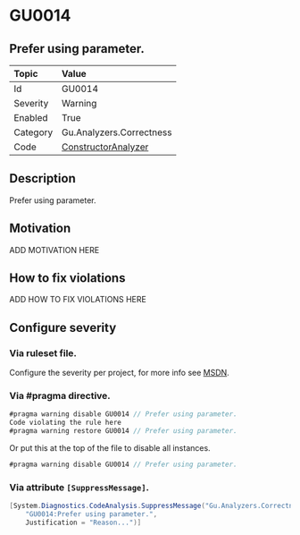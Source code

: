 # GU0014
## Prefer using parameter.

| Topic    | Value
| :--      | :--
| Id       | GU0014
| Severity | Warning
| Enabled  | True
| Category | Gu.Analyzers.Correctness
| Code     | [ConstructorAnalyzer](https://github.com/DotNetAnalyzers/Gu.Analyzers/blob/master/Gu.Analyzers/Analyzers/ConstructorAnalyzer.cs)

## Description

Prefer using parameter.

## Motivation

ADD MOTIVATION HERE

## How to fix violations

ADD HOW TO FIX VIOLATIONS HERE

<!-- start generated config severity -->
## Configure severity

### Via ruleset file.

Configure the severity per project, for more info see [MSDN](https://msdn.microsoft.com/en-us/library/dd264949.aspx).

### Via #pragma directive.
```C#
#pragma warning disable GU0014 // Prefer using parameter.
Code violating the rule here
#pragma warning restore GU0014 // Prefer using parameter.
```

Or put this at the top of the file to disable all instances.
```C#
#pragma warning disable GU0014 // Prefer using parameter.
```

### Via attribute `[SuppressMessage]`.

```C#
[System.Diagnostics.CodeAnalysis.SuppressMessage("Gu.Analyzers.Correctness", 
    "GU0014:Prefer using parameter.", 
    Justification = "Reason...")]
```
<!-- end generated config severity -->